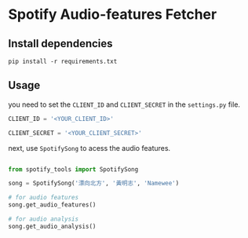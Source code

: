 # Spotify Audio-features Fetcher

## Install dependencies

```
pip install -r requirements.txt
```

## Usage

you need to set the `CLIENT_ID` and `CLIENT_SECRET` in the `settings.py` file.

```python
CLIENT_ID = '<YOUR_CLIENT_ID>'

CLIENT_SECRET = '<YOUR_CLIENT_SECRET>'
```

next, use `SpotifySong` to acess the audio features.

```python

from spotify_tools import SpotifySong

song = SpotifySong('漂向北方', '黃明志', 'Namewee')

# for audio features
song.get_audio_features()

# for audio analysis
song.get_audio_analysis()

```